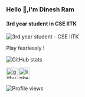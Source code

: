 ### Hello 👋,I'm  Dinesh Ram
#### 3rd year student in CSE IITK
![3rd year student - CSE IITK](https://camo.githubusercontent.com/148e7e6c954a413f6058f4b612a40e65b0693cd319f0236399ec479fca959c60/68747470733a2f2f6173736574732e776562736974652d66696c65732e636f6d2f3565353162336230333337333039643637326566643934632f3565353163633539333364333638666562633335313839375f666f6f7465722d696d672e737667)

                                             
                                             
                                             
Play fearlessly !                                      
                                             

![GitHub stats](https://github-readme-stats.vercel.app/api?username=dinesh-cpu&show_icons=true)  

 [<img src='https://cdn.jsdelivr.net/npm/simple-icons@3.0.1/icons/geeksforgeeks.svg' alt='github' height='30'>](https://auth.geeksforgeeks.org/user/dineshmatrix2/practice/)  [<img src='https://cdn.jsdelivr.net/npm/simple-icons@3.0.1/icons/linkedin.svg' alt='linkedin' height='30'>](https://www.linkedin.com/in/dineshram44) 
 
 
 
 ![Profile views](https://gpvc.arturio.dev/dinesh-cpu) 

